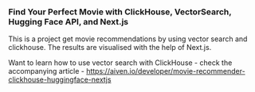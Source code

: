 ### Find Your Perfect Movie with ClickHouse, VectorSearch, Hugging Face API, and Next.js

This is a project get movie recommendations by using vector search and clickhouse. The results are visualised with the help of Next.js.

Want to learn how to use vector search with ClickHouse - check the accompanying article - https://aiven.io/developer/movie-recommender-clickhouse-huggingface-nextjs
